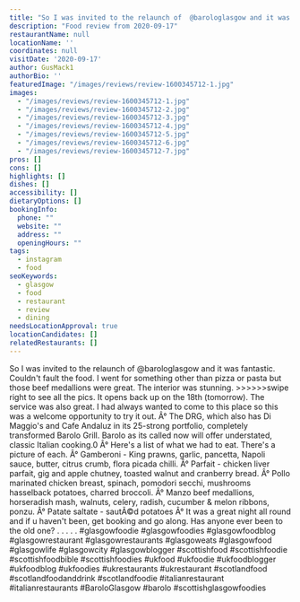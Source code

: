 ```yaml
---
title: "So I was invited to the relaunch of  @barologlasgow and it was fantastic."
description: "Food review from 2020-09-17"
restaurantName: null
locationName: ''
coordinates: null
visitDate: '2020-09-17'
author: GusMack1
authorBio: ''
featuredImage: "/images/reviews/review-1600345712-1.jpg"
images:
  - "/images/reviews/review-1600345712-1.jpg"
  - "/images/reviews/review-1600345712-2.jpg"
  - "/images/reviews/review-1600345712-3.jpg"
  - "/images/reviews/review-1600345712-4.jpg"
  - "/images/reviews/review-1600345712-5.jpg"
  - "/images/reviews/review-1600345712-6.jpg"
  - "/images/reviews/review-1600345712-7.jpg"
pros: []
cons: []
highlights: []
dishes: []
accessibility: []
dietaryOptions: []
bookingInfo:
  phone: ""
  website: ""
  address: ""
  openingHours: ""
tags:
  - instagram
  - food
seoKeywords:
  - glasgow
  - food
  - restaurant
  - review
  - dining
needsLocationApproval: true
locationCandidates: []
relatedRestaurants: []
---
```


So I was invited to the relaunch of  @barologlasgow and it was fantastic. Couldn't fault the food. I went for something other than pizza or pasta but those beef medallions were great. The interior was stunning. >>>>>>swipe right to see all the pics. It opens back up on the 18th (tomorrow). The service was also great. I had always wanted to come to this place so this was a welcome opportunity to try it out. 
Â°
The DRG, which also has Di Maggio's and Cafe Andaluz in its 25-strong portfolio, completely transformed Barolo Grill. Barolo as its called now will offer understated, classic Italian cooking.0
Â°
Here's a list of what we had to eat. There's a picture of each. 
Â°
Gamberoni - King prawns, garlic, pancetta, Napoli sauce, butter, citrus crumb, flora picada chilli. 
Â°
Parfait - chicken liver parfait, gig and apple chutney, toasted walnut and cranberry bread. 
Â°
Pollo marinated chicken breast, spinach, pomodori secchi, mushrooms hasselback potatoes, charred broccoli. 
Â°
Manzo beef medallions, horseradish mash, walnuts, celery, radish, cucumber & melon ribbons, ponzu.
Â°
Patate saltate - sautÃ©d potatoes
Â°
It was a great night all round and if u haven't been, get booking and go along. Has anyone ever been to the old one? 
.
.
.
.
.
#glasgowfoodie #glasgowfoodies #glasgowfoodblog #glasgowrestaurant #glasgowrestaurants #glasgoweats #glasgowfood #glasgowlife #glasgowcity #glasgowblogger #scottishfood #scottishfoodie #scottishfoodbible #scottishfoodies #ukfood #ukfoodie #ukfoodblogger #ukfoodblog #ukfoodies #ukrestaurants #ukrestaurant #scotlandfood #scotlandfoodanddrink #scotlandfoodie #italianrestaurant #italianrestaurants #BaroloGlasgow #barolo #scottishglasgowfoodies